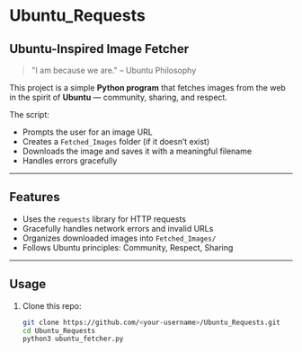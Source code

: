 # Ubuntu_Requests

## Ubuntu-Inspired Image Fetcher 

> "I am because we are." – Ubuntu Philosophy  

This project is a simple **Python program** that fetches images from the web in the spirit of **Ubuntu** — community, sharing, and respect.  

The script:
- Prompts the user for an image URL
- Creates a `Fetched_Images` folder (if it doesn’t exist)
- Downloads the image and saves it with a meaningful filename
- Handles errors gracefully

---

## Features
- Uses the `requests` library for HTTP requests  
- Gracefully handles network errors and invalid URLs  
- Organizes downloaded images into `Fetched_Images/`  
- Follows Ubuntu principles: Community, Respect, Sharing  

---

## Usage

1. Clone this repo:
   ```bash
   git clone https://github.com/<your-username>/Ubuntu_Requests.git
   cd Ubuntu_Requests
   python3 ubuntu_fetcher.py
   
 

